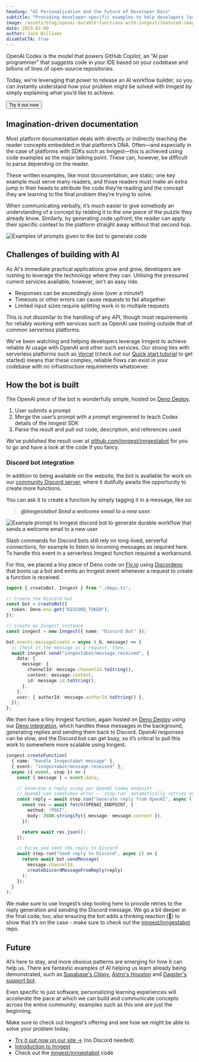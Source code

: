 ```yaml
---
heading: "AI Personalization and the Future of Developer Docs"
subtitle: "Providing developer-specific examples to help developers learn how to use the Inngest SDK. The beginning of AI-personalized learning flows for users."
image: /assets/blog/openai-durable-functions-with-inngest/featured-image.png
date: 2023-02-09
author: Jack Williams
disableCTA: true
---
```


OpenAI Codex is the model that powers GitHub Copilot, an “AI pair programmer” that suggests code in your IDE based on your codebase and billions of lines of open-source repositories.

Today, we’re leveraging that power to release an AI workflow builder, so you can instantly understand how your problem might be solved with Inngest by simply explaining what you’d like to achieve.

<aside>
  <Button href="/ai-personalized-documentation" arrow="right">
    <span className="text-white">Try it out now</span>
  </Button>
</aside>

## Imagination-driven documentation

Most platform documentation deals with directly or indirectly teaching the reader concepts embedded in that platform’s DNA. Often—and especially in the case of platforms with SDKs such as Inngest—this is achieved using code examples as the major talking point. These can, however, be difficult to parse depending on the reader.

These written examples, like most documentation, are static; one key example must serve many readers, and those readers must make an extra jump in their heads to attribute the code they’re reading and the concept they are learning to the final problem they’re trying to solve.

When communicating verbally, it’s much easier to give somebody an understanding of a concept by relating it to the one piece of the puzzle they already know. Similarly, by generating code upfront, the reader can apply their specific context to the platform straight away without that second hop.

![Examples of prompts given to the bot to generate code](/assets/blog/openai-durable-functions-with-inngest/prompt-examples.png)

## Challenges of building with AI

As AI's immediate practical applications grow and grow, developers are rushing to leverage the technology where they can. Utilising the pressured current services available, however, isn't an easy ride.

- Responses can be exceedingly slow (over a minute!)
- Timeouts or other errors can cause requests to fail altogether
- Limited input sizes require splitting work in to multiple requests

This is not dissimilar to the handling of any API, though most requirements for reliably working with services such as OpenAI use tooling outside that of common serverless platforms.

We've been watching and helping developers leverage Inngest to achieve reliable AI usage with OpenAI and other such services. Our strong ties with serverless platforms such as [Vercel](https://vercel.com/integrations/inngest) (check out our [Quick start tutorial](/docs) to get started) means that these complex, reliable flows can exist in your codebase with no infrastructure requirements whatsoever.

## How the bot is built

The OpenAI piece of the bot is wonderfully simple, hosted on [Deno Deploy](https://deno.com/deploy).

1. User submits a prompt
2. Merge the user’s prompt with a prompt engineered to teach Codex details of the Inngest SDK
3. Parse the result and pull out code, description, and references used

We’ve published the result over at [github.com/inngest/inngestabot](http://github.com/inngest/inngestabot) for you to go and have a look at the code if you fancy.

### Discord bot integration

In addition to being available on the website, the bot is available for work on our [community Discord server](https://www.inngest.com/discord), where it dutifully awaits the opportunity to create more functions.

You can ask it to create a function by simply tagging it in a message, like so:

> **_@inngestabot Send a welcome email to a new user._**

![Example prompt to Inngest discord bot to generate durable workflow that sends a welcome email to a new user](/assets/blog/openai-durable-functions-with-inngest/discord-message.gif)

Slash commands for Discord bots still rely on long-lived, serverful connections, for example to listen to incoming messages as required here. To handle this event in a serverless Inngest function required a workaround.

For this, we placed a tiny piece of Deno code on [Fly.io](http://Fly.io) using [Discordeno](https://deno.land/x/discordeno) that boots up a bot and emits an Inngest event whenever a request to create a function is received.

```ts
import { createBot, Inngest } from "./deps.ts";

// Create the Discord bot
const bot = createBot({
  token: Deno.env.get("DISCORD_TOKEN"),
});

// Create an Inngest instance
const inngest = new Inngest({ name: "Discord Bot" });

bot.events.messageCreate = async (_b, message) => {
  // Check if the message is a request, then...
  await inngest.send("inngestabot/message.received", {
    data: {
      message: {
        channelId: message.channelId.toString(),
        content: message.content,
        id: message.id.toString(),
      },
    },
    user: { authorId: message.authorId.toString() },
  });
};
```

We then have a tiny Inngest function, again hosted on [Deno Deploy](https://deno.com/deploy) using our [Deno integration](https://www.inngest.com/docs/learn/serving-inngest-functions#framework-fresh-deno), which handles these messages in the background, generating replies and sending them back to Discord. OpenAI responses can be slow, and the Discord bot can get busy, so it’s critical to pull this work to somewhere more scalable using Inngest.

```ts
inngest.createFunction(
  { name: "Handle Inngestabot message" },
  { event: "inngestabot/message.received" },
  async ({ event, step }) => {
    const { message } = event.data;

    // Generate a reply using our OpenAI Codex endpoint
    // OpenAI can sometimes error — `step.run` automatically retries on errors
    const reply = await step.run("Generate reply from OpenAI", async () => {
      const res = await fetch(OPENAI_ENDPOINT, {
        method: "POST",
        body: JSON.stringify({ message: message.content }),
      });

      return await res.json();
    });

    // Parse and send the reply to Discord
    await step.run("Send reply to Discord", async () => {
      return await bot.sendMessage(
        message.channelId,
        createDiscordMessageFromReply(reply)
      );
    });
  }
);
```

We make sure to use Inngest’s step tooling here to provide retries to the reply generation and sending the Discord message. We go a bit deeper in the final code, too, also ensuring the bot adds a thinking reaction (🤔) to show that it’s on the case - make sure to check out the [inngest/inngestabot](https://github.com/inngest/inngestabot) repo.

## Future

AI’s here to stay, and more obvious patterns are emerging for how it can help us. There are fantastic examples of AI helping us learn already being demonstrated, such as [Supabase's Clippy](https://supabase.com/blog/chatgpt-supabase-docs?ref=inngest), [Astro's Houston](https://houston.astro.build/) and [Dagster's support bot](https://dagster.io/blog/chatgpt-langchain).

Even specific to just software, personalizing learning experiences will accelerate the pace at which we can build and communicate concepts across the entire community; examples such as this one are just the beginning.

Make sure to check out Inngest’s offering and see how we might be able to solve your problem today.

- [Try it out now on our site →](/ai-personalized-documentation) (no Discord needed)
- [Introduction to Inngest](/docs)
- Check out the [inngest/inngestabot](https://github.com/inngest/inngestabot) code
